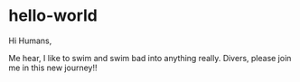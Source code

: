 # hello-world

Hi Humans,

Me hear, I like to swim and swim bad into anything really. Divers, please join me in this new journey!!
